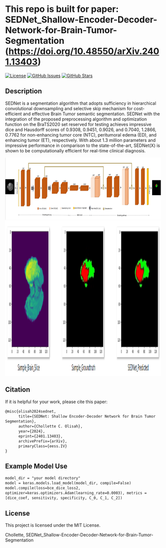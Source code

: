 # This repo is built for paper: SEDNet_Shallow-Encoder-Decoder-Network-for-Brain-Tumor-Segmentation (https://doi.org/10.48550/arXiv.2401.13403)

[![License](https://img.shields.io/badge/license-MIT-blue.svg)](LICENSE)
[![GitHub Issues](https://img.shields.io/github/issues/yourusername/yourproject.svg)](https://github.com/yourusername/yourproject/issues)
[![GitHub Stars](https://img.shields.io/github/stars/yourusername/yourproject.svg)](https://github.com/yourusername/yourproject/stargazers)

## Description

SEDNet is a segmentation algorithm that adopts sufficiency in hierarchical convolutional downsampling and selective skip mechanism for cost-efficient and effective Brain Tumor semantic segmentation. 
SEDNet with the integration of the proposed preprocessing algorithm and optimization function on the BraTS2020 set reserved for testing achieves impressive dice and Hausdorff scores of 0.9308, 0.9451,
0.9026, and 0.7040, 1.2866, 0.7762 for non-enhancing tumor core (NTC), peritumoral edema (ED), and enhancing tumor (ET), respectively. 
With about 1.3 million parameters and impressive performance in comparison to the state-of-the-art, SEDNet(X) is shown to be computationally efficient for real-time clinical diagnosis.  


<img src="SEDNet Architecture.png" width="900" height="200">


<img src="Evaluation.png" width="700" height="500">



## Citation
If it is helpful for your work, please cite this paper:
```
@misc{olisah2024sednet,
      title={SEDNet: Shallow Encoder-Decoder Network for Brain Tumor Segmentation}, 
      author={Chollette C. Olisah},
      year={2024},
      eprint={2401.13403},
      archivePrefix={arXiv},
      primaryClass={eess.IV}
}
```
## Example Model Use
```
model_dir = "your model directory"
model = keras.models.load_model(model_dir, compile=False)
model.compile(loss=bce_dice_loss2, optimizer=keras.optimizers.Adam(learning_rate=0.0003), metrics = [dice_coef, sensitivity, specificity, C_0, C_1, C_2])
```

## License

This project is licensed under the MIT License.

Chollette, SEDNet_Shallow-Encoder-Decoder-Network-for-Brain-Tumor-Segmentation
